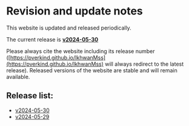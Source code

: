 # Revision and update notes

This website is updated and released periodically. 

The current release is **[v2024-05-30](https://pverkind.github.io/IkhwanMss/v2024-05-30)**

Please always cite the website including its release number 
([https://pverkind.github.io/IkhwanMss](https://pverkind.github.io/IkhwanMss) 
will always redirect to the latest release).
Released versions of the website are stable and will remain available.

## Release list:
<!-- INSERT NEWER VERSION BELOW THIS -->
* [v2024-05-30](https://pverkind.github.io/IkhwanMss/v2024-05-30)
* [v2024-05-29](https://pverkind.github.io/IkhwanMss/v2024-05-29)